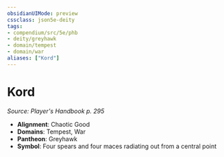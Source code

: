 ```yaml
---
obsidianUIMode: preview
cssclass: json5e-deity
tags:
- compendium/src/5e/phb
- deity/greyhawk
- domain/tempest
- domain/war
aliases: ["Kord"]
---
```

# Kord
*Source: Player's Handbook p. 295* 

- **Alignment**: Chaotic Good
- **Domains**: Tempest, War
- **Pantheon**: Greyhawk
- **Symbol**: Four spears and four maces radiating out from a central point